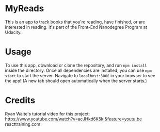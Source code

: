 # MyReads
This is an app to track books that you're reading, have finished, or are interested in reading. It's part of the Front-End Nanodegree Program at Udacity.

# Usage
To use this app, download or clone the repository, and run `npm install` inside the directory.
Once all dependencies are installed, you can use `npm start` to start the server.
Navigate to `localhost:3000` in your browser to see the app! (A new tab should open automatically when the server starts.)

# Credits

 Ryan Waite's tutorial video for this project: https://www.youtube.com/watch?v=acJHkd6K5kI&feature=youtu.be
 reacttraining.com
